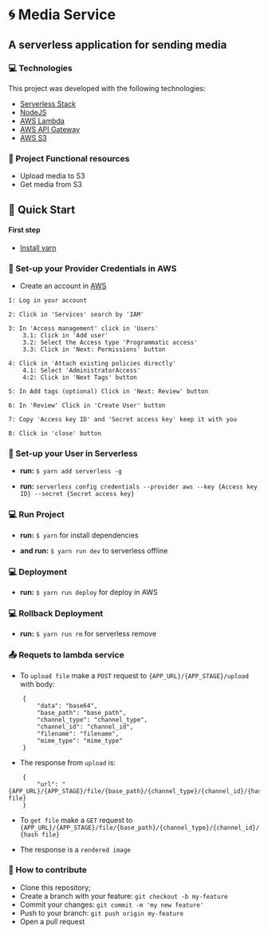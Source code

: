 # :cyclone: Media Service

## A serverless application for sending media


### 💻 Technologies

This project was developed with the following technologies:

- [Serverless Stack](https://serverless.com/)
- [NodeJS](https://nodejs.org/en/)
- [AWS Lambda](https://aws.amazon.com/lambda/?nc1=h_ls)
- [AWS API Gateway](https://aws.amazon.com/api-gateway/?nc1=h_ls)
- [AWS S3](https://aws.amazon.com/s3/)


### :pencil: Project Functional resources
* Upload media to S3
* Get media from S3

## :rocket: Quick Start

#### First step 

* [Install yarn](https://classic.yarnpkg.com/en/docs/install)

### :key: Set-up your Provider Credentials in AWS

* Create an account in [AWS](https://aws.amazon.com/)

```
1: Log in your account

2: Click in 'Services' search by 'IAM'

3: In 'Access management' click in 'Users'
	3.1: Click in 'Add user'
    3.2: Select the Access type 'Programmatic access'
    3.3: Click in 'Next: Permissions' button

4: Click in 'Attach existing policies directly'
    4.1: Select 'AdministratorAccess'
    4:2: Click in 'Next Tags' button

5: In Add tags (optional) Click in 'Next: Review' button

6: In 'Review' Click in 'Create User' button

7: Copy 'Access key ID' and 'Secret access key' keep it with you

8: Click in 'close' button
```

### :wrench: Set-up your User in Serverless

* **run:** `$ yarn add serverless -g`

* **run:** `serverless config credentials --provider aws --key {Access key ID} --secret {Secret access key}`


### 💻 Run Project

* **run:** `$ yarn` for install dependencies

* **and run:** `$ yarn run dev` to serverless offline


### 💻 Deployment

* **run:** `$ yarn run deploy` for deploy in AWS


### 💻 Rollback Deployment

* **run:** `$ yarn run rm` for serverless remove


### :outbox_tray: Requets to lambda service

* To `upload file` make a `POST` request to `{APP_URL}/{APP_STAGE}/upload` with body:

```
    {
        "data": "base64",
        "base_path": "base_path",
        "channel_type": "channel_type",
        "channel_id": "channel_id",
        "filename": "filename",
        "mime_type": "mime_type"
    }
```

* The response from `upload` is:

```
    {
        "url": "{APP_URL}/{APP_STAGE}/file/{base_path}/{channel_type}/{channel_id}/{hash file}
    }
```

* To `get file` make a `GET` request to `{APP_URL}/{APP_STAGE}/file/{base_path}/{channel_type}/{channel_id}/{hash file}`
 
* The response is a `rendered image`
 

### :loudspeaker: How to contribute

- Clone this repository;
- Create a branch with your feature: `git checkout -b my-feature`
- Commit your changes: `git commit -m 'my new feature'`
- Push to your branch: `git push origin my-feature`
- Open a pull request
